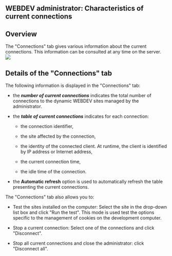 


## WEBDEV administrator: Characteristics of current connections
			



<a name="NOTE1"></a>
<a name="NOTE1_1"></a>


## Overview
<a name="overview_ELTTEXTE000090"></a>
The "Connections" tab gives various information about the current connections. This information can be consulted at any time on the server.
![](https://doc.pcsoft.fr/en-US/images/image.awp?langid=3&name=WDADMIN_Onglets%20-%20HC%20N%B0001.gif)


<a name="NOTE2"></a>
<a name="NOTE2_1"></a>


## Details of the "Connections" tab
<a name="details_the_connections_tab_ELTTEXTE000114"></a>
The following information is displayed in the "Connections" tab:

- the ***number of current connections*** indicates the total number of connections to the dynamic WEBDEV sites managed by the administrator.

- the ***table of current connections*** indicates for each connection:

	- the connection identifier,

	- the site affected by the connection,

	- the identity of the connected client. At runtime, the client is identified by IP address or Internet address,

	- the current connection time,

	- the idle time of the connection.




- the **Automatic refresh** option is used to automatically refresh the table presenting the current connections.




The "Connections" tab also allows you to:

- Test the sites installed on the computer:
	Select the site in the drop-down list box and click "Run the test". This mode is used test the options specific to the management of cookies on the development computer.

- Stop a current connection:
	Select one of the connections and click "Disconnect".

- Stop all current connections and close the administrator: click "Disconnect all".





